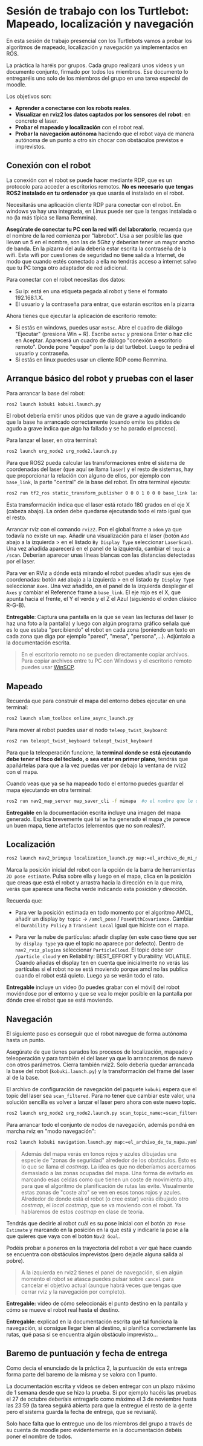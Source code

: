 # Sesión de trabajo con los Turtlebot: Mapeado, localización y navegación

<!--

- TO-DO: afinar la transformación entre el frame `laser` y `base_link`, tenemos la rotación OK pero no la traslación
- TO-DO: cómo se copian archivos de rdp?
- TO-DO: ¿qué pasa con el ruido en el mapa? ¿se puede limpiar, se puede usar un filtro de scan?
- TO-DO: cómo se conecta con RDP en Remmina

-->

En esta sesión de trabajo presencial con los Turtlebots vamos a probar los algoritmos de mapeado, localización y navegación ya implementados en ROS.

La práctica la haréis por grupos. Cada grupo realizará unos videos y un documento conjunto, firmado por todos los miembros. Ese documento lo entregaréis uno solo de los miembros del grupo en una tarea especial de moodle.

Los objetivos son:

- **Aprender a conectarse con los robots reales**.
- **Visualizar en rviz2 los datos captados por los sensores del robot**: en concreto el laser.
- **Probar el mapeado y localización** con el robot real.
- **Probar la navegación autónoma** haciendo que el robot vaya de manera autónoma de un punto a otro sin chocar con obstáculos previstos e imprevistos.

## Conexión con el robot

La conexión con el robot se puede hacer mediante RDP, que es un protocolo para acceder a escritorios remotos. **No es necesario que tengas ROS2 instalado en tu ordenador** ya que usarás el instalado en el robot.

Necesitarás una aplicación cliente RDP para conectar con el robot. En windows ya hay una integrada, en Linux puede ser que la tengas instalada o no (la más típica se llama Remmina).

**Asegúrate de conectar tu PC con la red wifi del laboratorio**, recuerda que el nombre de la red comienza por "labrobot". Usa a ser posible las que llevan un 5 en el nombre, son las de 5Ghz y deberían tener un mayor ancho de banda. En la pizarra del aula debería estar escrita la contraseña de la wifi. Esta wifi por cuestiones de seguridad no tiene salida a Internet, de modo que cuando estés conectado a ella no tendrás acceso a internet salvo que tu PC tenga otro adaptador de red adicional.

Para conectar con el robot necesitas dos datos:

- Su ip: está en una etiqueta pegada al robot y tiene el formato 192.168.1.X.
- El usuario y la contraseña para entrar, que estarán escritos en la pizarra

Ahora tienes que ejecutar la aplicación de escritorio remoto:

- Si estás en windows, puedes usar `mstsc`. Abre el cuadro de diálogo "Ejecutar" (presiona Win + R). Escribe `mstsc` y presiona Enter o haz clic en Aceptar. Aparecerá un cuadro de diálogo "conexión a escritorio remoto". Donde pone "equipo" pon la ip del turtlebot. Luego te pedirá el usuario y contraseña.
- Si estás en linux puedes usar un cliente RDP como Remmina.


## Arranque básico del robot y pruebas con el laser

Para arrancar la base del robot:

```bash
ros2 launch kobuki kobuki.launch.py
```

El robot debería emitir unos pitidos que van de grave a agudo indicando que la base ha arrancado correctamente (cuando emite los pitidos de agudo a grave indica que algo ha fallado y se ha parado el proceso).

Para lanzar el laser, en otra terminal:

```bash
ros2 launch urg_node2 urg_node2.launch.py
```

Para que ROS2 pueda calcular las transformaciones entre el sistema de coordenadas del laser (que aquí se llama `laser`) y el resto de sistemas, hay que proporcionar la relación con alguno de ellos, por ejemplo con `base_link`, la parte "central" de la base del robot. En otra terminal ejecuta:

```bash
ros2 run tf2_ros static_transform_publisher 0 0 0 1 0 0 0 base_link laser
```

Esta transformación indica que el laser está rotado 180 grados en el eje X (cabeza abajo). La orden debe quedarse ejecutando todo el rato igual que el resto.

Arrancar rviz con el comando `rviz2`. Pon el global frame a `odom` ya que todavía no existe un `map`. Añadir una visualización para el laser (botón `Add` abajo a la izquierda > en el listado `By Display Type` seleccionar `LaserScan`). Una vez añadida aparecerá en el panel de la izquierda, cambiar el `topic` a `/scan`. Deberían aparecer unas líneas blancas con las distancias detectadas por el laser.

Para ver en RViz a dónde está mirando el robot puedes añadir sus ejes de coordenadas: botón `Add` abajo a la izquierda > en el listado `By Display Type` seleccionar `Axes`. Una vez añadido, en el panel de la izquierda desplegar el `Axes` y cambiar el Reference frame a `base_link`. El eje rojo es el X, que apunta hacia el frente, el Y el verde y el Z el Azul (siguiendo el orden clásico R-G-B). 

**Entregable**: Captura una pantalla en la que se vean las lecturas del laser (o haz una foto a la pantalla) y luego con algún programa gráfico señala qué es lo que estaba "percibiendo" el robot en cada zona (poniendo un texto en cada zona que diga por ejemplo "pared", "mesa", "persona",...). Adjúntalo a la documentación escrita.

> En el escritorio remoto no se pueden directamente copiar archivos. Para copiar archivos entre tu PC con Windows y el escritorio remoto puedes usar [WinSCP](https://winscp.net/eng/download.php). 

## Mapeado

Recuerda que para construir el mapa del entorno debes ejecutar en una terminal:

```bash
ros2 launch slam_toolbox online_async_launch.py 
```

Para mover al robot puedes usar el nodo `teleop_twist_keyboard`:

```bash
ros2 run teleopt_twist_keyboard teleopt_twist_keyboard
```

Para que la teleoperación funcione, **la terminal donde se está ejecutando debe tener el foco del teclado, o sea estar en primer plano**, tendrás que apañártelas para que a la vez puedas ver por debajo la ventana de rviz2 con el mapa.

Cuando veas que ya se ha mapeado todo el entorno puedes guardar el mapa ejecutando en otra terminal:

```bash
ros2 run nav2_map_server map_saver_cli -f mimapa  #o el nombre que le quieras dar
```

**Entregable** en la documentación escrita incluye una imagen del mapa generado. Explica brevemente qué tal se ha generado el mapa ¿te parece un buen mapa, tiene artefactos (elementos que no son reales)?.

## Localización

```bash
ros2 launch nav2_bringup localization_launch.py map:=el_archivo_de_mi_mapa.yaml
```

Marca la posición inicial del robot con la opción de la barra de herramientas `2D pose estimate`. Pulsa sobre ella y luego en el mapa, clica en la posición que creas que está el robot y arrastra hacia la dirección en la que mira, verás que aparece una flecha verde indicando esta posición y dirección.

Recuerda que:

- Para ver la posición estimada en todo momento por el algoritmo AMCL, añadir un display `by topic` -> `/amcl_pose` / `PoseWithCovariance`. Cambiar el `Durability Policy` a `Transient Local` igual que hiciste con el mapa. 

- Para ver la nube de partículas: añadir display (en este caso tiene que ser `by display type` ya que el topic no aparece por defecto). Dentro de `nav2_rviz_plugins` seleccionar `ParticleCloud`. El topic debe ser `/particle_cloud` y en Reliability: BEST_EFFORT y  Durability: VOLATILE. Cuando añadas el display ten en cuenta que inicialmente no verás las partículas si el robot no se está moviendo porque amcl no las publica cuando el robot está quieto. Luego ya se verán todo el rato. 

**Entregable** incluye un video (lo puedes grabar con el móvil) del robot moviéndose por el entorno y que se vea lo mejor posible en la pantalla por dónde cree el robot que se está moviendo.


## Navegación

El siguiente paso es conseguir que el robot navegue de forma autónoma hasta un punto. 

Asegúrate de que tienes parados los procesos de localización, mapeado y teleoperación y para también el del laser ya que lo arrancaremos de nuevo con otros parámetros. Cierra también rviz2. Solo debería quedar arrancada la base del robot (`kobuki.launch.py`) y la transformación del frame del laser al de la base.

El archivo de configuración de navegación del paquete `kobuki` espera que el topic del laser sea `scan_filtered`. Para no tener que cambiar este valor, una solución sencilla es volver a lanzar el laser pero ahora con este nuevo topic.

```bash
ros2 launch urg_node2 urg_node2.launch.py scan_topic_name:=scan_filtered
```

Para arrancar todo el conjunto de nodos de navegación, además pondrá en marcha rviz en "modo navegación":

```bash
ros2 launch kobuki navigation.launch.py map:=el_archivo_de_tu_mapa.yaml
```
> Además del mapa verás en tonos rojos y azules dibujadas una especie de "zonas de seguridad" alrededor de los obstáculos. Esto es lo que se llama el *costmap*. La idea es que no deberíamos acercarnos demasiado a las zonas ocupadas del mapa. Una forma de evitarlo es marcando esas celdas como que tienen un coste de movimiento alto, para que el algoritmo de planificación de rutas las evite. Visualmente estas zonas de "coste alto" se ven en esos tonos rojos y azules. Alrededor de donde está el robot (o cree estar) verás dibujado otro *costmap*, el *local costmap*, que se va moviendo con el robot. Ya hablaremos de estos *costmap* en clase de teoría.

Tendrás que decirle al robot cuál es su pose inicial con el botón `2D Pose Estimate` y marcando en la posición en la que está y indicarle la pose a la que quieres que vaya con el botón `Nav2 Goal`.

Podéis probar a poneros en la trayectoria del robot a ver qué hace cuando se encuentra con obstáculos imprevistos (pero dejadle alguna salida al pobre).

> A la izquierda en rviz2 tienes el panel de navegación, si en algún momento el robot se atasca puedes pulsar sobre `cancel` para cancelar el objetivo actual (aunque habrá veces que tengas que cerrar rviz y la navegación por completo).

**Entregable:** video de cómo seleccionáis el punto destino en la pantalla y cómo se mueve el robot real hasta el destino.

**Entregable**: explicad en la documentación escrita qué tal funciona la navegación, si consigue llegar bien al destino, si planifica correctamente las rutas, qué pasa si se encuentra algún obstáculo imprevisto...


## Baremo de puntuación y fecha de entrega

Como decía el enunciado de la práctica 2, la puntuación de esta entrega forma parte del baremo de la misma y se valora con 1 punto.

La documentación escrita y videos se deben entregar con un plazo máximo de 1 semana desde que se hizo la prueba. Si por ejemplo hacéis las pruebas el 27 de octubre deberíais entregarlo como máximo el 3 de noviembre hasta las 23:59 (la tarea seguirá abierta para que la entregue el resto de la gente pero el sistema guarda la fecha de entrega, que se revisará).

Solo hace falta que lo entregue uno de los miembros del grupo a través de su cuenta de moodle pero evidentemente en la documentación debéis poner el nombre de todos.